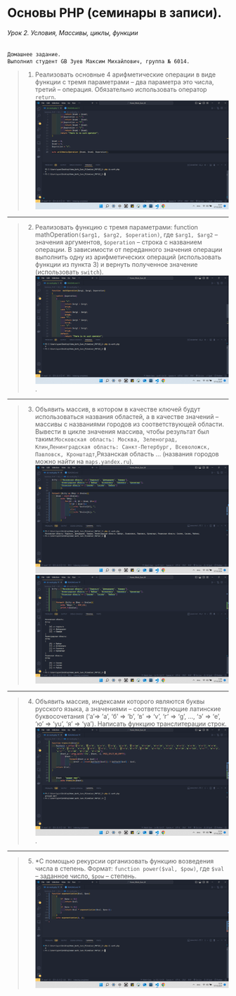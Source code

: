 # Основы PHP (семинары в записи).
###### Урок 2. Условия, Массивы, циклы, функции
```
Домашнее задание.
Выполнил студент GB Зуев Максим Михайлович, группа № 6014.
```

> 1. Реализовать основные 4 арифметические операции в виде функции с тремя параметрами – два параметра это числа, третий – операция. Обязательно использовать оператор `return`. ![](./screen_2/1.png)
---
> 2. Реализовать функцию с тремя параметрами: function mathOperation`($arg1, $arg2, $operation)`, где `$arg1, $arg2` – значения аргументов, `$operation` – строка с названием операции. В зависимости от переданного значения операции выполнить одну из арифметических операций (использовать функции из пункта 3) и вернуть полученное значение (использовать `switch`). ![](./screen_2/2.png).
---
> 3. Объявить массив, в котором в качестве ключей будут использоваться названия областей, а в качестве значений – массивы с названиями городов из соответствующей области. Вывести в цикле значения массива, чтобы результат был таким:`Московская область: Москва, Зеленоград, Клин`,`Ленинградская область: Санкт-Петербург, Всеволожск, Павловск, Кронштадт`,Рязанская область … (названия городов можно найти на `maps.yandex.ru`).
![](./screen_2/4.png) ![](./screen_2/3.png)
---
> 4. Объявить массив, индексами которого являются буквы русского языка, а значениями – соответствующие латинские буквосочетания (‘а’=> ’a’, ‘б’ => ‘b’, ‘в’ => ‘v’, ‘г’ => ‘g’, …, ‘э’ => ‘e’, ‘ю’ => ‘yu’, ‘я’ => ‘ya’). Написать функцию транслитерации строк.![](./screen_2/5.png).
---
> 5. *С помощью рекурсии организовать функцию возведения числа в степень. Формат: `function power($val, $pow)`, где `$val` – заданное число, `$pow` – степень.![](./screen_2/6.png)

